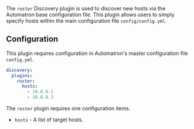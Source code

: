 The `roster` Discovery plugin is used to discover new hosts via the Automatron base configuration file. This plugin allows users to simply specify hosts within the main configuration file `config/config.yml`.

## Configuration

This plugin requires configuration in Automatron's master configuration file `config.yml`.

```yaml
discovery:
  plugins:
    roster:
      hosts:
        - 10.0.0.1
        - 10.0.0.3
```

The `roster` plugin requires one configuration items.

* `hosts` - A list of target hosts.
